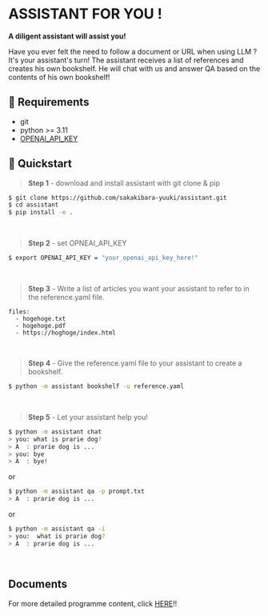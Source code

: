 # ASSISTANT FOR YOU !
**A diligent assistant will assist you!**

Have you ever felt the need to follow a document or URL when using LLM ?
It's your assistant's turn!
The assistant receives a list of references and creates his own bookshelf.
He will chat with us and answer QA based on the contents of his own bookshelf!

## 📝 Requirements
- git
- python >= 3.11
- [OPENAI_API_KEY](https://platform.openai.com/)

## 🚀 Quickstart
> **Step 1** - download and install assistant with git clone & pip

```bash
$ git clone https://github.com/sakakibara-yuuki/assistant.git
$ cd assistant
$ pip install -e .
```
<br />

> **Step 2** - set OPNEAI_API_KEY

```bash
$ export OPENAI_API_KEY = "your_openai_api_key_here!"
```
<br />

> **Step 3** - Write a list of articles you want your assistant to refer to in the reference.yaml file.

```vi
files:
  - hogehoge.txt
  - hogehoge.pdf
  - https://hoghoge/index.html
```
<br />

> **Step 4** - Give the reference.yaml file to your assistant to create a bookshelf.

```bash
$ python -m assistant bookshelf -u reference.yaml
```
<br />

> **Step 5** - Let your assistant help you!

```bash
$ python -m assistant chat
> you: what is prarie dog?
> A  : prarie dog is ...
> you: bye
> A  : bye!
```
or

```bash
$ python -m assistant qa -p prompt.txt
> A  : prarie dog is ...
```

or

```bash
$ python -m assistant qa -i 
> you:  what is prarie dog?
> A  : prarie dog is ...
```

<br />

## Documents
For more detailed programme content, click [HERE](https://sakakibara-yuuki.github.io/assistant/)!!
